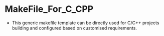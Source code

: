 # MakeFile_For_C_CPP

- This generic makefile template can be directly used for C/C++ projects
  building and configured based on customised requirements.
